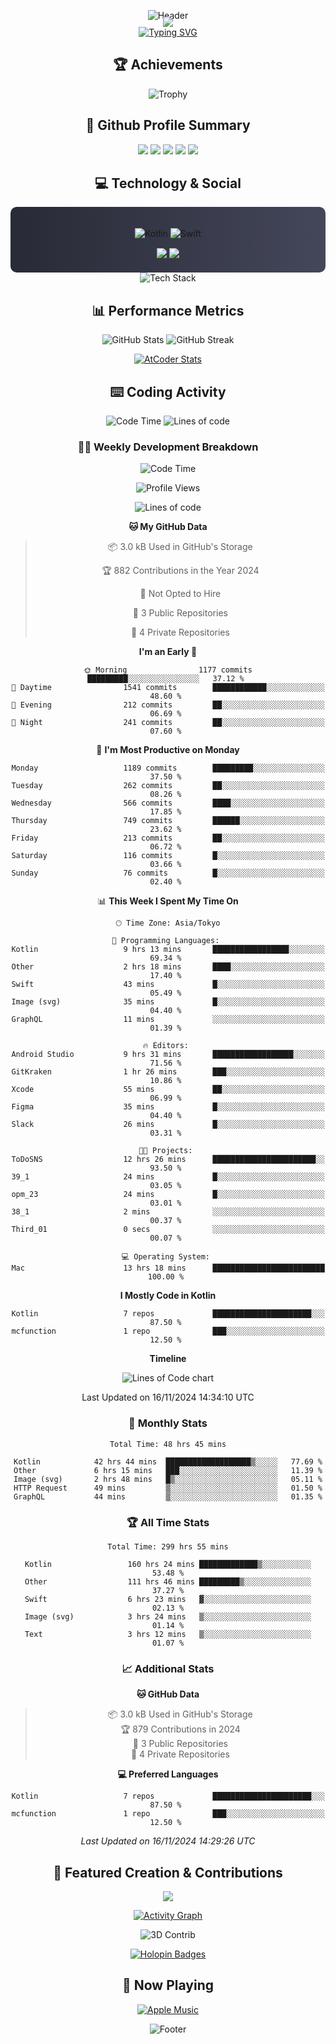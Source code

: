 <div align="center">
  
![Header](https://capsule-render.vercel.app/api?type=waving&color=gradient&customColorList=12&height=300&section=header&text=Welcome%20to%20Batapii's%20Universe&fontSize=50&animation=fadeIn&fontAlignY=40&desc=Android%20Developer%20|%20Kotlin%20LOVE%20)

<div style="margin-top: -20px;">
  <img src="https://readme-typing-svg.herokuapp.com/?lines=Crafting+Android+Experiences;Building+Tomorrow's+Apps+Today;Always+Learning,+Always+Growing&font=Fira%20Code&center=true&width=440&height=45&color=f75c7e&vCenter=true&size=22&pause=1000">
</div>

<a href="https://git.io/typing-svg">
  <img src="https://readme-typing-svg.demolab.com?font=Fira+Code&weight=600&size=28&duration=4000&pause=1000&center=true&vCenter=true&width=800&lines=Hey+there!+I'm+Batapii+%F0%9F%91%8B;Android+Developer+from+Japan+%F0%9F%87%AF%F0%9F%87%B5" alt="Typing SVG" />
</a>

## 🏆 Achievements

![Trophy](https://github-profile-trophy.vercel.app/?username=batapii&theme=onestar&no-frame=true&no-bg=true&column=8&rank=SSS,SS,S,AAA,AA,A,B,C&margin-w=10&margin-h=10)

## 🎯 Github Profile Summary

<div align="center">
  <img src="http://github-profile-summary-cards.vercel.app/api/cards/profile-details?username=batapii&theme=radical" />
  <img src="http://github-profile-summary-cards.vercel.app/api/cards/repos-per-language?username=batapii&theme=radical" />
  <img src="http://github-profile-summary-cards.vercel.app/api/cards/most-commit-language?username=batapii&theme=radical" />
  <img src="http://github-profile-summary-cards.vercel.app/api/cards/stats?username=batapii&theme=radical" />
  <img src="http://github-profile-summary-cards.vercel.app/api/cards/productive-time?username=batapii&theme=radical" />
</div>

## 💻 Technology & Social

<div align="center" style="background: linear-gradient(to right, #282A36, #44475A); padding: 20px; border-radius: 10px;">

![Kotlin](https://img.shields.io/badge/Kotlin-98.3%25-0095D5?style=for-the-badge&logo=kotlin&logoColor=white&labelColor=282A36)
![Swift](https://img.shields.io/badge/Swift-1.7%25-FA7343?style=for-the-badge&logo=swift&logoColor=white&labelColor=282A36)

<div style="margin-top: 15px">
<a href="https://github.com/batapii"><img src="https://img.shields.io/github/followers/batapii?style=for-the-badge&logo=github&label=Follow&color=ff6e96&labelColor=282A36"/></a>
<a href="https://twitter.com/batapii3939"><img src="https://img.shields.io/twitter/follow/batapii?style=for-the-badge&logo=twitter&color=1DA1F2&labelColor=282A36&label=Follow"/></a>
</div>

</div>

<div align="center">
<img src="https://github-readme-tech-stack.vercel.app/api/cards?title=Tech+Stack&align=center&titleAlign=center&fontSize=20&lineHeight=10&lineCount=4&theme=github_dark&width=800&bg=%230D1117&badge=%23161B22&border=%2321262D&titleColor=%2358A6FF&line1=kotlin%2Ckotlin%2C0095D5%3Bandroid%2Candroid%2C00ff00%3Bjetpackcompose%2Cjetpack%2C4285F4%3B&line2=swift%2Cswift%2CFA7343%3Bfirebase%2Cfirebase%2CFFCA28%3Bgithub%2Cgithub%2C181717%3B&line3=typescript%2Ctypescript%2C3178C6%3Bgraphql%2Cgraphql%2CE10098%3Bsupabase%2Csupabase%2C3FCF8E%3B&line4=gradle%2Cgradle%2C02303A%3Bgitkraken%2Cgitkraken%2C179287%3Bpostman%2Cpostman%2CFF6C37%3B" alt="Tech Stack" />
</div>

## 📊 Performance Metrics

<div align="center">

![GitHub Stats](https://github-readme-stats.vercel.app/api?username=batapii&show_icons=true&theme=radical&hide_border=true&bg_color=0D1117)
![GitHub Streak](https://github-readme-streak-stats.herokuapp.com/?user=batapii&theme=radical&hide_border=true&background=0D1117)

[![AtCoder Stats](https://atcoder-readme-stats.vercel.app/stats/batapii3939?theme=dark&show_history=5&width=495)](https://github.com/iwbc-mzk/atcoder-readme-stats)

</div>


## ⌨️ Coding Activity

![Code Time](http://img.shields.io/badge/Code%20Time-299%20hrs%2055%20mins-blue)
![Lines of code](https://img.shields.io/badge/From%20Hello%20World%20I%27ve%20Written-253.2%20thousand%20lines%20of%20code-blue)

### 👨‍💻 Weekly Development Breakdown
<!--START_SECTION:waka-->
![Code Time](http://img.shields.io/badge/Code%20Time-299%20hrs%2055%20mins-blue)

![Profile Views](http://img.shields.io/badge/Profile%20Views-3-blue)

![Lines of code](https://img.shields.io/badge/From%20Hello%20World%20I%27ve%20Written-253.2%20thousand%20lines%20of%20code-blue)

**🐱 My GitHub Data** 

> 📦 3.0 kB Used in GitHub's Storage 
 > 
> 🏆 882 Contributions in the Year 2024
 > 
> 🚫 Not Opted to Hire
 > 
> 📜 3 Public Repositories 
 > 
> 🔑 4 Private Repositories 
 > 
**I'm an Early 🐤** 

```text
🌞 Morning                1177 commits        █████████░░░░░░░░░░░░░░░░   37.12 % 
🌆 Daytime                1541 commits        ████████████░░░░░░░░░░░░░   48.60 % 
🌃 Evening                212 commits         ██░░░░░░░░░░░░░░░░░░░░░░░   06.69 % 
🌙 Night                  241 commits         ██░░░░░░░░░░░░░░░░░░░░░░░   07.60 % 
```
📅 **I'm Most Productive on Monday** 

```text
Monday                   1189 commits        █████████░░░░░░░░░░░░░░░░   37.50 % 
Tuesday                  262 commits         ██░░░░░░░░░░░░░░░░░░░░░░░   08.26 % 
Wednesday                566 commits         ████░░░░░░░░░░░░░░░░░░░░░   17.85 % 
Thursday                 749 commits         ██████░░░░░░░░░░░░░░░░░░░   23.62 % 
Friday                   213 commits         ██░░░░░░░░░░░░░░░░░░░░░░░   06.72 % 
Saturday                 116 commits         █░░░░░░░░░░░░░░░░░░░░░░░░   03.66 % 
Sunday                   76 commits          █░░░░░░░░░░░░░░░░░░░░░░░░   02.40 % 
```


📊 **This Week I Spent My Time On** 

```text
🕑︎ Time Zone: Asia/Tokyo

💬 Programming Languages: 
Kotlin                   9 hrs 13 mins       █████████████████░░░░░░░░   69.34 % 
Other                    2 hrs 18 mins       ████░░░░░░░░░░░░░░░░░░░░░   17.40 % 
Swift                    43 mins             █░░░░░░░░░░░░░░░░░░░░░░░░   05.49 % 
Image (svg)              35 mins             █░░░░░░░░░░░░░░░░░░░░░░░░   04.40 % 
GraphQL                  11 mins             ░░░░░░░░░░░░░░░░░░░░░░░░░   01.39 % 

🔥 Editors: 
Android Studio           9 hrs 31 mins       ██████████████████░░░░░░░   71.56 % 
GitKraken                1 hr 26 mins        ███░░░░░░░░░░░░░░░░░░░░░░   10.86 % 
Xcode                    55 mins             ██░░░░░░░░░░░░░░░░░░░░░░░   06.99 % 
Figma                    35 mins             █░░░░░░░░░░░░░░░░░░░░░░░░   04.40 % 
Slack                    26 mins             █░░░░░░░░░░░░░░░░░░░░░░░░   03.31 % 

🐱‍💻 Projects: 
ToDoSNS                  12 hrs 26 mins      ███████████████████████░░   93.50 % 
39_1                     24 mins             █░░░░░░░░░░░░░░░░░░░░░░░░   03.05 % 
opm_23                   24 mins             █░░░░░░░░░░░░░░░░░░░░░░░░   03.01 % 
38_1                     2 mins              ░░░░░░░░░░░░░░░░░░░░░░░░░   00.37 % 
Third_01                 0 secs              ░░░░░░░░░░░░░░░░░░░░░░░░░   00.07 % 

💻 Operating System: 
Mac                      13 hrs 18 mins      █████████████████████████   100.00 % 
```

**I Mostly Code in Kotlin** 

```text
Kotlin                   7 repos             ██████████████████████░░░   87.50 % 
mcfunction               1 repo              ███░░░░░░░░░░░░░░░░░░░░░░   12.50 % 
```



**Timeline**

![Lines of Code chart](https://raw.githubusercontent.com/batapii/batapii/main/assets/bar_graph.png)


 Last Updated on 16/11/2024 14:34:10 UTC
<!--END_SECTION:waka-->

### 📅 Monthly Stats
<!--START_SECTION:wakamonth-->
```text
Total Time: 48 hrs 45 mins

Kotlin            42 hrs 44 mins  ███████████████████▒░░░░░   77.69 %
Other             6 hrs 15 mins   ███░░░░░░░░░░░░░░░░░░░░░░   11.39 %
Image (svg)       2 hrs 48 mins   █▒░░░░░░░░░░░░░░░░░░░░░░░   05.11 %
HTTP Request      49 mins         ▒░░░░░░░░░░░░░░░░░░░░░░░░   01.50 %
GraphQL           44 mins         ▒░░░░░░░░░░░░░░░░░░░░░░░░   01.35 %
```
<!--END_SECTION:wakamonth-->

### 🏆 All Time Stats
<!--START_SECTION:wakaalltime-->
```text
Total Time: 299 hrs 55 mins

Kotlin                 160 hrs 24 mins █████████████▒░░░░░░░░░░░   53.48 %
Other                  111 hrs 46 mins █████████▒░░░░░░░░░░░░░░░   37.27 %
Swift                  6 hrs 23 mins   ▓░░░░░░░░░░░░░░░░░░░░░░░░   02.13 %
Image (svg)            3 hrs 24 mins   ▒░░░░░░░░░░░░░░░░░░░░░░░░   01.14 %
Text                   3 hrs 12 mins   ▒░░░░░░░░░░░░░░░░░░░░░░░░   01.07 %
```
<!--END_SECTION:wakaalltime-->

### 📈 Additional Stats

**🐱 GitHub Data** 
> 📦 3.0 kB Used in GitHub's Storage   
> 🏆 879 Contributions in 2024  
> 📜 3 Public Repositories  
> 🔑 4 Private Repositories  

**💻 Preferred Languages** 
```text
Kotlin                   7 repos             ██████████████████████░░░   87.50 % 
mcfunction               1 repo              ███░░░░░░░░░░░░░░░░░░░░░░   12.50 % 
```

_Last Updated on 16/11/2024 14:29:26 UTC_
## 🌟 Featured Creation & Contributions

<div align="center">
  <a href="https://github.com/batapii/ToDoSNS">
    <img src="https://github-readme-stats.vercel.app/api/pin/?username=batapii&repo=ToDoSNS&theme=radical&hide_border=true&bg_color=0D1117" />
  </a>

[![Activity Graph](https://github-readme-activity-graph.vercel.app/graph?username=batapii&custom_title=Contribution%20Graph&hide_border=true&theme=radical&bg_color=0D1117)](https://github.com/ashutosh00710/github-readme-activity-graph)

![3D Contrib](./profile-3d-contrib/profile-night-rainbow.svg)

[![Holopin Badges](https://holopin.me/batapii)](https://holopin.io/@batapii)

</div>

## 🎵 Now Playing

<div align="center">
  
[![Apple Music](https://music-profile.rayriffy.com/theme/dark.svg?uid=001005.6598667d2ffd4a10a4f429edd0ba24c4.1156)](https://github.com/rayriffy/apple-music-github-profile)

</div>

![Footer](https://capsule-render.vercel.app/api?type=waving&color=gradient&customColorList=12&height=100&section=footer)

</div>
